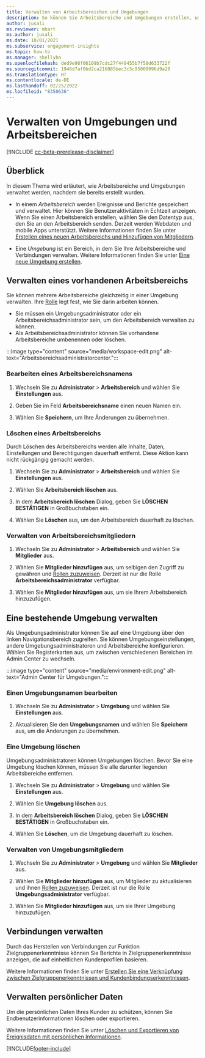 ```yaml
---
title: Verwalten von Arbeitsbereichen und Umgebungen
description: So können Sie Arbeitsbereiche und Umgebungen erstellen, umbenennen und löschen.
author: jusali
ms.reviewer: mhart
ms.author: jusali
ms.date: 10/01/2021
ms.subservice: engagement-insights
ms.topic: how-to
ms.manager: shellyha
ms.openlocfilehash: ded9e98f06109b7cdc27f449455b7f58d633722f
ms.sourcegitcommit: 1946d7af0bd2ca216885bec3c5c95009996d9a28
ms.translationtype: HT
ms.contentlocale: de-DE
ms.lasthandoff: 02/25/2022
ms.locfileid: "8350636"
---
```

# <a name="manage-environments-and-workspaces"></a>Verwalten von Umgebungen und Arbeitsbereichen

[!INCLUDE [cc-beta-prerelease-disclaimer](includes/cc-beta-prerelease-disclaimer.md)]

## <a name="overview"></a>Überblick

In diesem Thema wird erläutert, wie Arbeitsbereiche und Umgebungen verwaltet werden, nachdem sie bereits erstellt wurden. 

- In einem *Arbeitsbereich* werden Ereignisse und Berichte gespeichert und verwaltet. Hier können Sie Benutzeraktivitäten in Echtzeit anzeigen. Wenn Sie einen Arbeitsbereich erstellen, wählen Sie den Datentyp aus, den Sie an den Arbeitsbereich senden. Derzeit werden Webdaten und mobile Apps unterstützt. Weitere Informationen finden Sie unter [Erstellen eines neuen Arbeitsbereichs und Hinzufügen von Mitgliedern](create-workspace.md).

- Eine *Umgebung* ist ein Bereich, in dem Sie Ihre Arbeitsbereiche und Verbindungen verwalten. Weitere Informationen finden Sie unter [Eine neue Umgebung erstellen](create-new-environment.md).

## <a name="manage-an-existing-workspace"></a>Verwalten eines vorhandenen Arbeitsbereichs

Sie können mehrere Arbeitsbereiche gleichzeitig in einer Umgebung verwalten. Ihre [Rolle](user-roles.md) legt fest, wie Sie darin arbeiten können. 

 - Sie müssen ein Umgebungsadministrator oder ein Arbeitsbereichsadministrator sein, um den Arbeitsbereich verwalten zu können.
 - Als Arbeitsbereichsadministrator können Sie vorhandene Arbeitsbereiche umbenennen oder löschen. 

:::image type="content" source="media/workspace-edit.png" alt-text="Arbeitsbereichsadministratorcenter.":::

### <a name="edit-a-workspace-name"></a>Bearbeiten eines Arbeitsbereichsnamens

1. Wechseln Sie zu **Administrator** > **Arbeitsbereich** und wählen Sie **Einstellungen** aus.

1. Geben Sie im Feld **Arbeitsbereichsname** einen neuen Namen ein.

1. Wählen Sie **Speichern**, um Ihre Änderungen zu übernehmen.

### <a name="delete-a-workspace"></a>Löschen eines Arbeitsbereichs

Durch Löschen des Arbeitsbereichs werden alle Inhalte, Daten, Einstellungen und Berechtigungen dauerhaft entfernt. Diese Aktion kann nicht rückgängig gemacht werden.

1. Wechseln Sie zu **Administrator** > **Arbeitsbereich** und wählen Sie **Einstellungen** aus.

1. Wählen Sie **Arbeitsbereich löschen** aus. 

1. In dem **Arbeitsbereich löschen** Dialog, geben Sie **LÖSCHEN BESTÄTIGEN** in Großbuchstaben ein. 

1. Wählen Sie **Löschen** aus, um den Arbeitsbereich dauerhaft zu löschen.

### <a name="manage-workspace-members"></a>Verwalten von Arbeitsbereichsmitgliedern

1. Wechseln Sie zu **Administrator** > **Arbeitsbereich** und wählen Sie **Mitglieder** aus.

1. Wählen Sie **Mitglieder hinzufügen** aus, um selbigen den Zugriff zu gewähren und [Rollen zuzuweisen](user-roles.md). Derzeit ist nur die Rolle **Arbeitsbereichsadministrator** verfügbar.

1. Wählen Sie **Mitglieder hinzufügen** aus, um sie Ihrem Arbeitsbereich hinzuzufügen.

## <a name="manage-an-existing-environment"></a>Eine bestehende Umgebung verwalten

Als Umgebungsadministrator können Sie auf eine Umgebung über den linken Navigationsbereich zugreifen. Sie können Umgebungseinstellungen, andere Umgebungsadministratoren und Arbeitsbereiche konfigurieren. Wählen Sie Registerkarten aus, um zwischen verschiedenen Bereichen im Admin Center zu wechseln.

:::image type="content" source="media/environment-edit.png" alt-text="Admin Center für Umgebungen.":::

### <a name="edit-an-environment-name"></a>Einen Umgebungsnamen bearbeiten

1. Wechseln Sie zu **Administrator** > **Umgebung** und wählen Sie **Einstellungen** aus.

1. Aktualisieren Sie den **Umgebungsnamen** und wählen Sie **Speichern** aus, um die Änderungen zu übernehmen.

### <a name="delete-an-environment"></a>Eine Umgebung löschen

Umgebungsadministratoren können Umgebungen löschen. Bevor Sie eine Umgebung löschen können, müssen Sie alle darunter liegenden Arbeitsbereiche entfernen.

1. Wechseln Sie zu **Administrator** > **Umgebung** und wählen Sie **Einstellungen** aus.

1. Wählen Sie **Umgebung löschen** aus. 

1. In dem **Arbeitsbereich löschen** Dialog, geben Sie **LÖSCHEN BESTÄTIGEN** in Großbuchstaben ein. 

1. Wählen Sie **Löschen**, um die Umgebung dauerhaft zu löschen.

### <a name="manage-environment-members"></a>Verwalten von Umgebungsmitgliedern

1. Wechseln Sie zu **Administrator** > **Umgebung** und wählen Sie **Mitglieder** aus.

1. Wählen Sie **Mitglieder hinzufügen** aus, um Mitglieder zu aktualisieren und ihnen [Rollen zuzuweisen](user-roles.md). Derzeit ist nur die Rolle **Umgebungsadministrator** verfügbar.

1. Wählen Sie **Mitglieder hinzufügen** aus, um sie Ihrer Umgebung hinzuzufügen.

## <a name="manage-connections"></a>Verbindungen verwalten

Durch das Herstellen von Verbindungen zur Funktion Zielgruppenerkenntnisse können Sie Berichte in Zielgruppenerkenntnisse anzeigen, die auf einheitlichen Kundenprofilen basieren. 

Weitere Informationen finden Sie unter [Erstellen Sie eine Verknüpfung zwischen Zielgruppenerkenntnissen und Kundenbindungserkenntnissen](integrate-audience-insights-engagement-insights.md).

## <a name="manage-personal-data"></a>Verwalten persönlicher Daten

Um die persönlichen Daten Ihres Kunden zu schützen, können Sie Endbenutzerinformationen löschen oder exportieren.

Weitere Informationen finden Sie unter [Löschen und Exportieren von Ereignisdaten mit persönlichen Informationen](../dsr-rights-requests.md).

[!INCLUDE[footer-include](../includes/footer-banner.md)]

